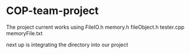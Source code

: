 ﻿# COP-team-project
The project current works using 
FileIO.h
memory.h
fileObject.h
tester.cpp
memoryFile.txt

next up is integrating the directory into our project
